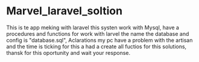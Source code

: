 # Marvel_laravel_soltion


This is te app meking with laravel
this systen work with Mysql, have a procedures and functions for work with larvel 
the name the database and config is "database.sql",
Aclarations
my pc have a problem with the artisan and the time is ticking for this a had a create all fuctios for this solutions, thansk for this oportunity and wait your response.
